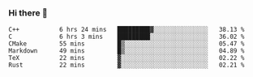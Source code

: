 ### Hi there 👋

<!--
**WShiBin/WShiBin** is a ✨ _special_ ✨ repository because its `README.md` (this file) appears on your GitHub profile.

Here are some ideas to get you started:

- 🔭 I’m currently working on ...
- 🌱 I’m currently learning ...
- 👯 I’m looking to collaborate on ...
- 🤔 I’m looking for help with ...
- 💬 Ask me about ...
- 📫 How to reach me: ...
- 😄 Pronouns: ...
- ⚡ Fun fact: ...
-->

<!--START_SECTION:waka-->

```text
C++           6 hrs 24 mins   █████████▓░░░░░░░░░░░░░░░   38.13 %
C             6 hrs 3 mins    █████████░░░░░░░░░░░░░░░░   36.02 %
CMake         55 mins         █▒░░░░░░░░░░░░░░░░░░░░░░░   05.47 %
Markdown      49 mins         █▒░░░░░░░░░░░░░░░░░░░░░░░   04.89 %
TeX           22 mins         ▓░░░░░░░░░░░░░░░░░░░░░░░░   02.22 %
Rust          22 mins         ▓░░░░░░░░░░░░░░░░░░░░░░░░   02.21 %
```

<!--END_SECTION:waka-->
